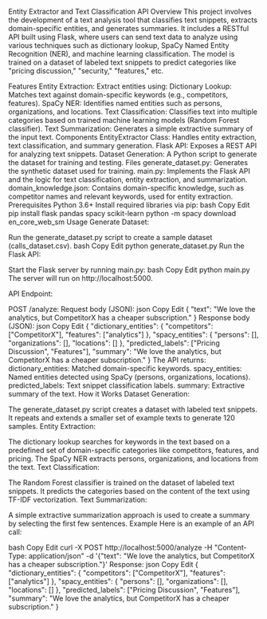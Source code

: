 
Entity Extractor and Text Classification API
Overview
This project involves the development of a text analysis tool that classifies text snippets, extracts domain-specific entities, and generates summaries. It includes a RESTful API built using Flask, where users can send text data to analyze using various techniques such as dictionary lookup, SpaCy Named Entity Recognition (NER), and machine learning classification. The model is trained on a dataset of labeled text snippets to predict categories like "pricing discussion," "security," "features," etc.

Features
Entity Extraction: Extract entities using:
Dictionary Lookup: Matches text against domain-specific keywords (e.g., competitors, features).
SpaCy NER: Identifies named entities such as persons, organizations, and locations.
Text Classification: Classifies text into multiple categories based on trained machine learning models (Random Forest classifier).
Text Summarization: Generates a simple extractive summary of the input text.
Components
EntityExtractor Class: Handles entity extraction, text classification, and summary generation.
Flask API: Exposes a REST API for analyzing text snippets.
Dataset Generation: A Python script to generate the dataset for training and testing.
Files
generate_dataset.py: Generates the synthetic dataset used for training.
main.py: Implements the Flask API and the logic for text classification, entity extraction, and summarization.
domain_knowledge.json: Contains domain-specific knowledge, such as competitor names and relevant keywords, used for entity extraction.
Prerequisites
Python 3.6+
Install required libraries via pip:
bash
Copy
Edit
pip install flask pandas spacy scikit-learn
python -m spacy download en_core_web_sm
Usage
Generate Dataset:

Run the generate_dataset.py script to create a sample dataset (calls_dataset.csv).
bash
Copy
Edit
python generate_dataset.py
Run the Flask API:

Start the Flask server by running main.py:
bash
Copy
Edit
python main.py
The server will run on http://localhost:5000.

API Endpoint:

POST /analyze:
Request body (JSON):
json
Copy
Edit
{
  "text": "We love the analytics, but CompetitorX has a cheaper subscription."
}
Response body (JSON):
json
Copy
Edit
{
  "dictionary_entities": {
    "competitors": ["CompetitorX"],
    "features": ["analytics"]
  },
  "spacy_entities": {
    "persons": [],
    "organizations": [],
    "locations": []
  },
  "predicted_labels": ["Pricing Discussion", "Features"],
  "summary": "We love the analytics, but CompetitorX has a cheaper subscription."
}
The API returns:
dictionary_entities: Matched domain-specific keywords.
spacy_entities: Named entities detected using SpaCy (persons, organizations, locations).
predicted_labels: Text snippet classification labels.
summary: Extractive summary of the text.
How it Works
Dataset Generation:

The generate_dataset.py script creates a dataset with labeled text snippets. It repeats and extends a smaller set of example texts to generate 120 samples.
Entity Extraction:

The dictionary lookup searches for keywords in the text based on a predefined set of domain-specific categories like competitors, features, and pricing.
The SpaCy NER extracts persons, organizations, and locations from the text.
Text Classification:

The Random Forest classifier is trained on the dataset of labeled text snippets. It predicts the categories based on the content of the text using TF-IDF vectorization.
Text Summarization:

A simple extractive summarization approach is used to create a summary by selecting the first few sentences.
Example
Here is an example of an API call:

bash
Copy
Edit
curl -X POST http://localhost:5000/analyze -H "Content-Type: application/json" -d '{"text": "We love the analytics, but CompetitorX has a cheaper subscription."}'
Response:
json
Copy
Edit
{
  "dictionary_entities": {
    "competitors": ["CompetitorX"],
    "features": ["analytics"]
  },
  "spacy_entities": {
    "persons": [],
    "organizations": [],
    "locations": []
  },
  "predicted_labels": ["Pricing Discussion", "Features"],
  "summary": "We love the analytics, but CompetitorX has a cheaper subscription."
}
